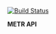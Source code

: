 [![Build Status](https://travis-ci.com/Kyeza/METR-API.svg?branch=master)](https://travis-ci.com/Kyeza/METR-API)

**METR API**